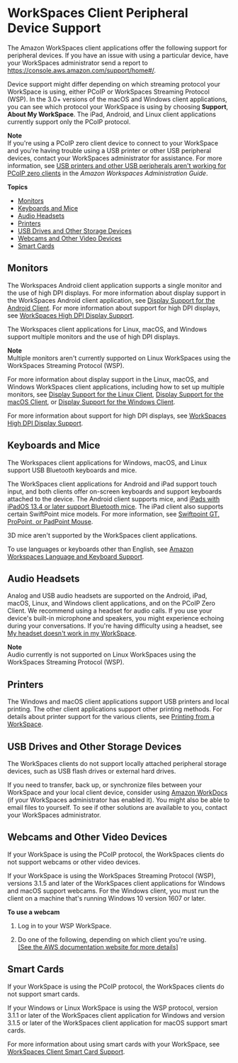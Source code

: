 # WorkSpaces Client Peripheral Device Support<a name="peripheral_devices"></a>

The Amazon WorkSpaces client applications offer the following support for peripheral devices\. If you have an issue with using a particular device, have your WorkSpaces administrator send a report to [https://console\.aws\.amazon\.com/support/home\#/](https://console.aws.amazon.com/support/home#/)\.

Device support might differ depending on which streaming protocol your WorkSpace is using, either PCoIP or WorkSpaces Streaming Protocol \(WSP\)\. In the 3\.0\+ versions of the macOS and Windows client applications, you can see which protocol your WorkSpace is using by choosing **Support**, **About My WorkSpace**\. The iPad, Android, and Linux client applications currently support only the PCoIP protocol\.

**Note**  
If you're using a PCoIP zero client device to connect to your WorkSpace and you're having trouble using a USB printer or other USB peripheral devices, contact your WorkSpaces administrator for assistance\. For more information, see [ USB printers and other USB peripherals aren't working for PCoIP zero clients](https://docs.aws.amazon.com/workspaces/latest/adminguide/amazon-workspaces-troubleshooting.html#pcoip_zero_client_usb) in the *Amazon Workspaces Administration Guide*\.

**Topics**
+ [Monitors](#devices-monitors)
+ [Keyboards and Mice](#devices-input)
+ [Audio Headsets](#devices-audio)
+ [Printers](#devices-printers)
+ [USB Drives and Other Storage Devices](#devices-storage)
+ [Webcams and Other Video Devices](#devices-webcams)
+ [Smart Cards](#devices-smart-cards)

## Monitors<a name="devices-monitors"></a>

The Workspaces Android client application supports a single monitor and the use of high DPI displays\. For more information about display support in the WorkSpaces Android client application, see [Display Support for the Android Client](amazon-workspaces-android-client.md#android_display_support)\. For more information about support for high DPI displays, see [WorkSpaces High DPI Display Support](high_dpi_support.md)\.

The Workspaces client applications for Linux, macOS, and Windows support multiple monitors and the use of high DPI displays\.

**Note**  
Multiple monitors aren't currently supported on Linux WorkSpaces using the WorkSpaces Streaming Protocol \(WSP\)\.

For more information about display support in the Linux, macOS, and Windows WorkSpaces client applications, including how to set up multiple monitors, see [Display Support for the Linux Client](amazon-workspaces-linux-client.md#linux-display-support), [Display Support for the macOS Client](amazon-workspaces-osx-client.md#osx-display-support), or [Display Support for the Windows Client](amazon-workspaces-windows-client.md#windows-display-support)\.

For more information about support for high DPI displays, see [WorkSpaces High DPI Display Support](high_dpi_support.md)\.

## Keyboards and Mice<a name="devices-input"></a>

The Workspaces client applications for Windows, macOS, and Linux support USB Bluetooth keyboards and mice\.

The WorkSpaces client applications for Android and iPad support touch input, and both clients offer on\-screen keyboards and support keyboards attached to the device\. The Android client supports mice, and [ iPads with iPadOS 13\.4 or later support Bluetooth mice](https://support.apple.com/HT211008)\. The iPad client also supports certain SwiftPoint mice models\. For more information, see [Swiftpoint GT, ProPoint, or PadPoint Mouse](amazon-workspaces-ipad-client.md#ipad_gt_mouse)\.

3D mice aren't supported by the WorkSpaces client applications\.

To use languages or keyboards other than English, see [Amazon Workspaces Language and Keyboard Support](language_keyboard.md)\. 

## Audio Headsets<a name="devices-audio"></a>

Analog and USB audio headsets are supported on the Android, iPad, macOS, Linux, and Windows client applications, and on the PCoIP Zero Client\. We recommend using a headset for audio calls\. If you use your device's built\-in microphone and speakers, you might experience echoing during your conversations\. If you're having difficulty using a headset, see [My headset doesn't work in my WorkSpace](client_troubleshooting.md#headset_problems)\.

**Note**  
Audio currently is not supported on Linux WorkSpaces using the WorkSpaces Streaming Protocol \(WSP\)\.

## Printers<a name="devices-printers"></a>

The Windows and macOS client applications support USB printers and local printing\. The other client applications support other printing methods\. For details about printer support for the various clients, see [Printing from a WorkSpace](printing.md)\.

## USB Drives and Other Storage Devices<a name="devices-storage"></a>

The WorkSpaces clients do not support locally attached peripheral storage devices, such as USB flash drives or external hard drives\.

If you need to transfer, back up, or synchronize files between your WorkSpace and your local client device, consider using [Amazon WorkDocs](workspaces-user-getting-started.md#workdocs-integration) \(if your WorkSpaces administrator has enabled it\)\. You might also be able to email files to yourself\. To see if other solutions are available to you, contact your WorkSpaces administrator\. 

## Webcams and Other Video Devices<a name="devices-webcams"></a>

If your WorkSpace is using the PCoIP protocol, the WorkSpaces clients do not support webcams or other video devices\.

If your WorkSpace is using the WorkSpaces Streaming Protocol \(WSP\), versions 3\.1\.5 and later of the WorkSpaces client applications for Windows and macOS support webcams\. For the Windows client, you must run the client on a machine that's running Windows 10 version 1607 or later\.

**To use a webcam**

1. Log in to your WSP WorkSpace\.

1. Do one of the following, depending on which client you're using\.    
[\[See the AWS documentation website for more details\]](http://docs.aws.amazon.com/workspaces/latest/userguide/peripheral_devices.html)

## Smart Cards<a name="devices-smart-cards"></a>

If your WorkSpace is using the PCoIP protocol, the WorkSpaces clients do not support smart cards\. 

If your Windows or Linux WorkSpace is using the WSP protocol, version 3\.1\.1 or later of the WorkSpaces client application for Windows and version 3\.1\.5 or later of the WorkSpaces client application for macOS support smart cards\.

For more information about using smart cards with your WorkSpace, see [WorkSpaces Client Smart Card Support](smart_card_support.md)\.